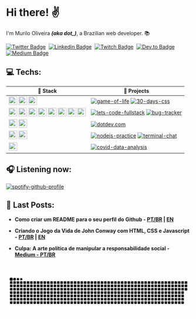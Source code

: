 <!-- <a target="_blank" rel="noopener noreferrer" href="https://supermariodraws.artstation.com" ><img  style="margin-left: 150px" src="./png/oni.png" min-width="350px" max-width="480px" width="450px" align="right" alt="Oni"></a> -->

<div align="left">

  <h1>
  Hi there! ✌
  </h1>

  <p>I'm Murilo Oliveira <i><b>(aka dot_)</b></i>, a Brazilian web developer. 📚</p>

  [![Twitter Badge](https://img.shields.io/badge/Twitter-000?style=for-the-badge&logo=twitter&labelColor=FFCC00&logoColor=black)](https://twitter.com/akadot_)&nbsp;
  [![Linkedin Badge](https://img.shields.io/badge/linkedin-000?style=for-the-badge&logo=linkedin&labelColor=5c3ec9&logoColor=black)](https://www.linkedin.com/in/murilo-o)&nbsp;
  [![Twitch Badge](https://img.shields.io/badge/Twitch-000?style=for-the-badge&logo=twitch&labelColor=FFCC00&logoColor=black)](https://www.twitch.tv/dotdev_)&nbsp;
  [![Dev.to Badge](https://img.shields.io/badge/dev.to-000?style=for-the-badge&logo=dev.to&labelColor=5c3ec9&logoColor=black)](https://dev.to/akadot_)&nbsp;
  [![Medium Badge](https://img.shields.io/badge/Medium-000?style=for-the-badge&logo=medium&labelColor=FFCC00&logoColor=black)](https://medium.com/@akadot_)
  
  <!--  Purple: 5c3ec9 -->
  <!--  Yellow: FFCC00 -->

  <h2>💻 Techs:</h2>

  | 🧱 **Stack** | 🚀 **Projects** |
  |-|-----|
  | <img height="23" width="23" src='https://cdn.jsdelivr.net/gh/devicons/devicon/icons/html5/html5-original.svg'> <img height="23" width="23" src='https://cdn.jsdelivr.net/gh/devicons/devicon/icons/css3/css3-original.svg'> <img height="23" width="23" src='https://cdn.jsdelivr.net/gh/devicons/devicon/icons/javascript/javascript-original.svg'> | [![game-of-life](https://img.shields.io/static/v1?label=game-of-life&message=%20&color=007acc&logo=github&logoColor=black&labelColor=007acc&style=flat-square)](https://github.com/akadot/game-of-life) [![30-days-css](https://img.shields.io/static/v1?label=30-days-css&message=%20&color=ff5a55&logo=github&logoColor=black&labelColor=ff5a55&style=flat-square)](https://github.com/akadot/30diasDeCSS) |
  | <img height="23" width="23" src='https://cdn.jsdelivr.net/gh/devicons/devicon/icons/html5/html5-original.svg'> <img height="23" width="23" src='https://cdn.jsdelivr.net/gh/devicons/devicon/icons/css3/css3-original.svg'> <img height="23" width="23" src='https://cdn.jsdelivr.net/gh/devicons/devicon/icons/javascript/javascript-original.svg'> <img height="23" width="23" src='https://cdn.jsdelivr.net/gh/devicons/devicon/icons/react/react-original.svg'> <img height="23" width="23" src='https://cdn.jsdelivr.net/gh/devicons/devicon/icons/nodejs/nodejs-original.svg'> <img height="23" width="23" src='https://cdn.jsdelivr.net/gh/devicons/devicon/icons/typescript/typescript-plain.svg'> <img height="23" width="23" src='https://cdn.jsdelivr.net/gh/devicons/devicon/icons/postgresql/postgresql-original.svg'> <img height="23" width="23" src='https://cdn.jsdelivr.net/gh/devicons/devicon/icons/jest/jest-plain.svg'>  | [![lets-code-fullstack](https://img.shields.io/static/v1?label=lets-code-fullstack&message=%20&color=ffb038&logo=github&logoColor=black&labelColor=ffb038&style=flat-square)](https://github.com/akadot/lets-code-fullstack) [![bug-tracker](https://img.shields.io/static/v1?label=bug-tracker&message=%20&color=50FA7B&logo=github&logoColor=black&labelColor=50FA7B&style=flat-square)](https://github.com/akadot/bug-tracker) |
  | <img height="23" width="23" src='https://cdn.jsdelivr.net/gh/devicons/devicon/icons//typescript/typescript-original.svg'> <img height="23" width="23" src='https://cdn.jsdelivr.net/gh/devicons/devicon/icons/react/react-original.svg'>  | [![dotdev.com](https://img.shields.io/static/v1?label=dotdev.com&message=%20&color=FFCC00&logo=github&logoColor=black&labelColor=FFCC00&style=flat-square)](https://github.com/akadot/dotdev.com) |
  | <img height="23" width="23" src='https://cdn.jsdelivr.net/gh/devicons/devicon/icons/nodejs/nodejs-original.svg'> <img height="23" width="23" src='https://cdn.jsdelivr.net/gh/devicons/devicon/icons/javascript/javascript-original.svg'> | [![nodejs-practice](https://img.shields.io/static/v1?label=nodejs-practice&message=%20&color=50FA7B&logo=github&logoColor=black&labelColor=50FA7B&style=flat-square)](https://github.com/akadot/nodejs-practice) [![terminal-chat](https://img.shields.io/static/v1?label=terminal-chat&message=%20&color=ffb038&logo=github&logoColor=black&labelColor=ffb038&style=flat-square)](https://github.com/akadot/terminal-chat)  |
  | <img height="23" width="23" src='https://cdn.jsdelivr.net/gh/devicons/devicon/icons/python/python-original.svg'> | [![covid-data-analysis](https://img.shields.io/static/v1?label=covid-data-analysis&message=%20&color=ea558d&logo=github&logoColor=black&labelColor=ea558d&style=flat-square)](https://github.com/akadot/covid-data-analysis) |

  <h2>🎧 Listening now:</h2>

  [![spotify-github-profile](https://spotify-github-profile.vercel.app/api/view?uid=i0buq9ey3yf4ki78q5bn5ogn9&cover_image=true&theme=novatorem)](https://spotify-github-profile.vercel.app/api/view?uid=i0buq9ey3yf4ki78q5bn5ogn9&redirect=true)

  <h2>📓 Last Posts:</h2>
  
  - **Como criar um README para o seu perfil do Github - [PT/BR](https://dev.to/akadot_/como-criar-um-readme-para-o-seu-perfil-do-github-404n) | [EN](https://dev.to/akadot_/how-to-create-a-awesome-github-readme-4mb4)**

  - **Criando o Jogo da Vida de John Conway com HTML, CSS e Javascript - [PT/BR](https://dev.to/akadot_/praticando-html-css-e-javascript-vanilla-reproduzindo-o-jogo-da-vida-de-john-conway-2iog) | [EN](https://dev.to/akadot_/learning-html-css-and-javascript-vanilla-reproducing-the-john-conways-game-of-life-9pn)**
  
  - **Culpa: A arte política de manipular a responsabilidade social - [Medium - PT/BR](https://medium.com/@akadot_/culpa-a-arte-pol%C3%ADtica-de-manipular-a-responsabilidade-social-65c0f19a363f)**
  
  <br/>  

</div>

<span align="center"><img src="./svg/github-contribution-grid-snake.svg" align="center" alt="Snake"></span>
